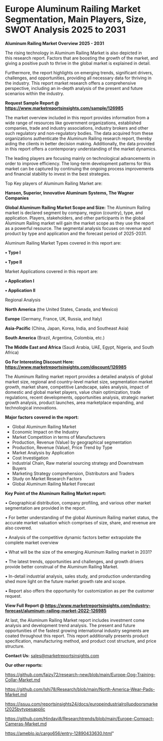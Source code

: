 # Europe Aluminum Railing Market Segmentation, Main Players, Size, SWOT Analysis 2025 to 2031

<Strong> Aluminum Railing Market Overview 2025 - 2031</strong>

The rising technology in Aluminum Railing Market is also depicted in this research report. Factors that are boosting the growth of the market, and giving a positive push to thrive in the global market is explained in detail.

Furthermore, the report highlights on emerging trends, significant drivers, challenges, and opportunities, providing all necessary data for thriving in the industry. This report market research offers a comprehensive perspective, including an in-depth analysis of the present and future scenarios within the industry.

<strong>Request Sample Report @ <a href=https://www.marketreportsinsights.com/sample/126985>https://www.marketreportsinsights.com/sample/126985</a></strong>

The market overview included in this report provides information from a wide range of resources like government organizations, established companies, trade and industry associations, industry brokers and other such regulatory and non-regulatory bodies. The data acquired from these organizations authenticate the Aluminum Railing research report, thereby aiding the clients in better decision making. Additionally, the data provided in this report offers a contemporary understanding of the market dynamics.

The leading players are focusing mainly on technological advancements in order to improve efficiency. The long-term development patterns for this market can be captured by continuing the ongoing process improvements and financial stability to invest in the best strategies.

Top Key players of Aluminum Railing Market are:

<strong>Hansen, Superior, Innovative Aluminum Systems, The Wagner Companies</strong>

<strong><b>Global Aluminum Railing Market Scope and Size:</b></strong>
The Aluminum Railing market is declared segment by company, region (country), type, and application. Players, stakeholders, and other participants in the global Aluminum Railing market will gain the market scope as they use the report as a powerful resource. The segmental analysis focuses on revenue and product by type and application and the forecast period of 2025-2031.

Aluminum Railing Market Types covered in this report are:

<strong>• Type I

• Type II</strong>

Market Applications covered in this report are:

<strong>• Application I

• Application II</strong> 

Regional Analysis

<strong>North America</strong> (the United States, Canada, and Mexico)

<strong>Europe</strong> (Germany, France, UK, Russia, and Italy)

<strong>Asia-Pacific</strong> (China, Japan, Korea, India, and Southeast Asia)

<strong>South America</strong> (Brazil, Argentina, Colombia, etc.)

<strong>The Middle East and Africa</strong> (Saudi Arabia, UAE, Egypt, Nigeria, and South Africa)

<strong>Go For Interesting Discount Here: <a href=https://www.marketreportsinsights.com/discount/126985>https://www.marketreportsinsights.com/discount/126985</a></strong>

The Aluminum Railing market report provides a detailed analysis of global market size, regional and country-level market size, segmentation market growth, market share, competitive Landscape, sales analysis, impact of domestic and global market players, value chain optimization, trade regulations, recent developments, opportunities analysis, strategic market growth analysis, product launches, area marketplace expanding, and technological innovations.

<strong><b>Major factors covered in the report:</b></strong>
<ul>
  <li>Global Aluminum Railing Market </li>
  <li>Economic Impact on the Industry</li>
  <li>Market Competition in terms of Manufacturers</li>
  <li>Production, Revenue (Value) by geographical segmentation</li>
  <li>Production, Revenue (Value), Price Trend by Type</li>
  <li>Market Analysis by Application</li>
  <li>Cost Investigation</li>
  <li>Industrial Chain, Raw material sourcing strategy and Downstream Buyers</li>
  <li>Marketing Strategy comprehension, Distributors and Traders</li>
  <li>Study on Market Research Factors</li>
  <li>Global Aluminum Railing Market Forecast</li>
</ul>

<strong><b>Key Point of the Aluminum Railing Market report:</b></strong>

• Geographical distribution, company profiling, and various other market segmentation are provided in the report.

• For better understanding of the global Aluminum Railing market status, the accurate market valuation which comprises of size, share, and revenue are also covered.

• Analysis of the competitive dynamic factors better extrapolate the complete market overview

• What will be the size of the emerging Aluminum Railing market in 2031?

• The latest trends, opportunities and challenges, and growth drivers provide better construal of the Aluminum Railing Market.

• In-detail industrial analysis, sales study, and production understanding shed more light on the future market growth rate and scope.

• Report also offers the opportunity for customization as per the customer request.

<strong><b>View Full Report @ <a href=https://www.marketreportsinsights.com/industry-forecast/aluminum-railing-market-2022-126985>https://www.marketreportsinsights.com/industry-forecast/aluminum-railing-market-2022-126985</a></b></strong>


At last, the Aluminum Railing Market report includes investment come analysis and development trend analysis. The present and future opportunities of the fastest growing international industry segments are coated throughout this report. This report additionally presents product specification, manufacturing method, and product cost structure, and price structure.

<strong>Contact Us:</strong>
sales@marketreportsinsights.com

<strong>Our other reports:</strong>

<a href=https://github.com/faizy72/research-new/blob/main/Europe-Dog-Training-Collar-Market.md>https://github.com/faizy72/research-new/blob/main/Europe-Dog-Training-Collar-Market.md</a>

<a href=https://github.com/Ishi78/Research/blob/main/North-America-Wear-Pads-Market.md>https://github.com/Ishi78/Research/blob/main/North-America-Wear-Pads-Market.md</a>

<a href=https://issuu.com/reportsinsights24/docs/europeindustrialrollupdoorsmarket2025bytypesapplic>https://issuu.com/reportsinsights24/docs/europeindustrialrollupdoorsmarket2025bytypesapplic</a>

<a href=https://github.com/Hindavi8/Researchtrends/blob/main/Europe-Compact-Cameras-Market.md>https://github.com/Hindavi8/Researchtrends/blob/main/Europe-Compact-Cameras-Market.md</a>

<a href=https://ameblo.jp/cargo656/entry-12890433630.html>https://ameblo.jp/cargo656/entry-12890433630.html</a>"
